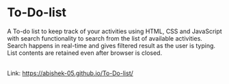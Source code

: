 # To-Do-list
A To-do list to keep track of your activities using HTML, CSS and JavaScript with search functionality to search from the list of available activities.<br/>
Search happens in real-time and gives filtered result as the user is typing. List contents are retained even after browser is closed.<br/><br/>

Link: https://abishek-05.github.io/To-Do-list/
